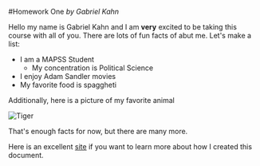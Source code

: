 #Homework One
*by Gabriel Kahn*

Hello my name is Gabriel Kahn and I am **very** excited to be taking this course with all of you. There are lots of fun facts of abut me. Let's make a list:

* I am a MAPSS Student
    + My concentration is Political Science
* I enjoy Adam Sandler movies
* My favorite food is spaggheti

Additionally, here is a picture of my favorite animal

![Tiger](http://goodnature.nathab.com/wp-content/uploads/2014/07/7465214366_5d0cb50707_k.jpg)

That's enough facts for now, but there are many more.

Here is an excellent [site](https://cfss.uchicago.edu) if you want to learn more about how I created this document.


